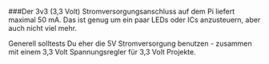 ###Der 3v3 (3,3 Volt) Stromversorgungsanschluss auf dem Pi liefert maximal 50 mA. Das ist genug um ein paar LEDs oder ICs anzusteuern, aber auch nicht viel mehr.

Generell solltests Du eher die 5V Stromversorgung benutzen - zusammen mit einem 3,3 Volt Spannungsregler für 3,3 Volt Projekte.
